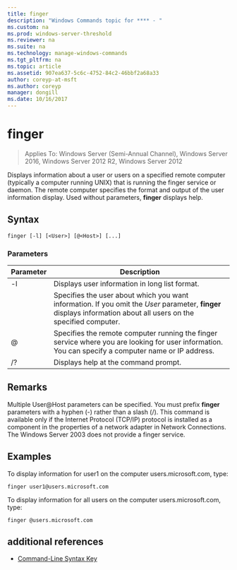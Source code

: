 ```yaml
---
title: finger
description: "Windows Commands topic for **** - "
ms.custom: na
ms.prod: windows-server-threshold
ms.reviewer: na
ms.suite: na
ms.technology: manage-windows-commands
ms.tgt_pltfrm: na
ms.topic: article
ms.assetid: 907ea637-5c6c-4752-84c2-46bbf2a68a33
author: coreyp-at-msft
ms.author: coreyp
manager: dongill
ms.date: 10/16/2017
---
```

# finger

>Applies To: Windows Server (Semi-Annual Channel), Windows Server 2016, Windows Server 2012 R2, Windows Server 2012

Displays information about a user or users on a specified remote computer (typically a computer running UNIX) that is running the finger service or daemon. The remote computer specifies the format and output of the user information display. Used without parameters, **finger** displays help. 
## Syntax
```
finger [-l] [<User>] [@<Host>] [...]
```
### Parameters
|Parameter|Description|
|-------|--------|
|-l|Displays user information in long list format.|
|<User>|Specifies the user about which you want information. If you omit the *User* parameter, **finger** displays information about all users on the specified computer.|
|@<Host>|Specifies the remote computer running the finger service where you are looking for user information. You can specify a computer name or IP address.|
|/?|Displays help at the command prompt.|
## Remarks
Multiple User@Host parameters can be specified.
You must prefix **finger** parameters with a hyphen (-) rather than a slash (/).
This command is available only if the Internet Protocol (TCP/IP) protocol is installed as a component in the properties of a network adapter in Network Connections.
The Windows Server 2003 does not provide a finger service.
## <a name="BKMK_Examples"></a>Examples
To display information for user1 on the computer users.microsoft.com, type:
```
finger user1@users.microsoft.com
```
To display information for all users on the computer users.microsoft.com, type:
```
finger @users.microsoft.com
```
## additional references
-   [Command-Line Syntax Key](command-line-syntax-key.md)
